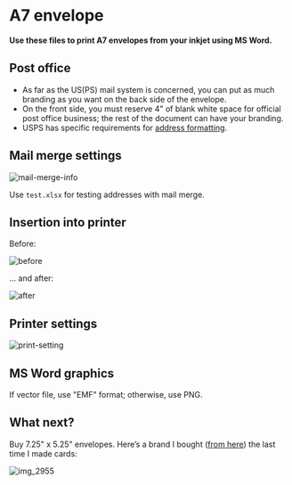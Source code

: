 # A7 envelope

**Use these files to print A7 envelopes from your inkjet using MS Word.**

## Post office

* As far as the US(PS) mail system is concerned, you can put as much branding as you want on the back side of the envelope.
* On the front side, you must reserve 4" of blank white space for official post office business; the rest of the document can have your branding.
* USPS has specific requirements for [address formatting](http://pe.usps.com/businessmail101/addressing/deliveryAddress.htm).

## Mail merge settings

![mail-merge-info](https://cloud.githubusercontent.com/assets/218624/11672446/6cccd8ee-9dc5-11e5-81d0-443b6eb9df7c.png)

Use `test.xlsx` for testing addresses with mail merge.

## Insertion into printer

Before:

![before](https://cloud.githubusercontent.com/assets/218624/11672402/2cb5c568-9dc5-11e5-9ade-bb1707d228e1.jpg)

… and after:

![after](https://cloud.githubusercontent.com/assets/218624/11672403/2cb91344-9dc5-11e5-8339-ccbb77bb2635.jpg)

## Printer settings

![print-setting](https://cloud.githubusercontent.com/assets/218624/11672447/6ccd15f2-9dc5-11e5-8031-51f348e11035.png)

## MS Word graphics

If vector file, use "EMF" format; otherwise, use PNG.

## What next?

Buy 7.25" x 5.25" envelopes. Here’s a brand I bought ([from here](https://www.google.com/maps/@44.0489824,-123.1479376,3a,75y,254.53h,82.47t/data=!3m6!1e1!3m4!1sDI780UAQiuKJTp5MYXfdLA!2e0!7i13312!8i6656!6m1!1e1)) the last time I made cards:

![img_2955](https://cloud.githubusercontent.com/assets/218624/11672885/14ae8dc0-9dc9-11e5-95e5-b26cbd1c2834.JPG)
